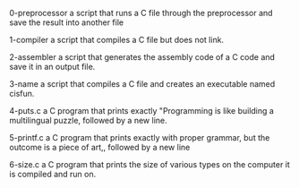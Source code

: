 0-preprocessor		a script that runs a C file through the preprocessor and save the result into another file

1-compiler		a script that compiles a C file but does not link.

2-assembler		a script that generates the assembly code of a C code and save it in an output file.

3-name			a script that compiles a C file and creates an executable named cisfun.

4-puts.c		a C program that prints exactly "Programming is like building a multilingual puzzle, followed by a new line.

5-printf.c		a C program that prints exactly with proper grammar, but the outcome is a piece of art,, followed by a new line

6-size.c		a C program that prints the size of various types on the computer it is compiled and run on.
